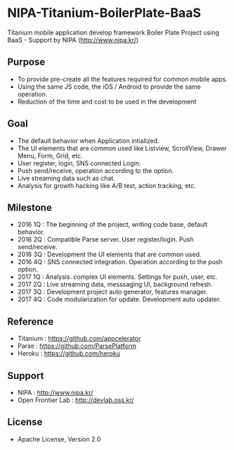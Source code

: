 # NIPA-Titanium-BoilerPlate-BaaS
Titanium mobile application develop framework Boiler Plate Project using BaaS - Support by NIPA (http://www.nipa.kr/)

## Purpose
- To provide pre-create all the features required for common mobile apps.
- Using the same JS code, the iOS / Android to provide the same operation.
- Reduction of the time and cost to be used in the development

## Goal
- The default behavior when Application intialized.
- The UI elements that are common used like Listview, ScrollView, Drawer Menu, Form, Grid, etc.
- User register, login, SNS connected Login.
- Push send/receive, operation according to the option.
- Live streaming data such as chat.
- Analysis for growth hacking like A/B test, action tracking, etc.

## Milestone
- 2016 1Q : The beginning of the project, writing code base, default behavior.
- 2016 2Q : Compatible Parse server. User register/login. Push send/receive.
- 2016 3Q : Development the UI elements that are common used.
- 2016 4Q : SNS connected integration. Operation according to the push option.
- 2017 1Q : Analysis. complex UI elements. Settings for push, user, etc.
- 2017 2Q : Live streaming data, messsaging UI, background refresh.
- 2017 3Q : Development project auto generator, features manager.
- 2017 4Q : Code modularization for update. Development auto updater.

## Reference
- Titanium : https://github.com/appcelerator
- Parse : https://github.com/ParsePlatform
- Heroku : https://github.com/heroku

## Support
- NIPA : http://www.nipa.kr/
- Open Frontier Lab : http://devlab.oss.kr/

## License
- Apache License, Version 2.0
